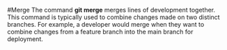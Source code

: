 #Merge
The command **git merge** merges lines of development together.
This command is typically used to combine changes made on two distinct branches. 
For example, a developer would merge when they want to combine changes from a feature branch into the main branch for deployment.